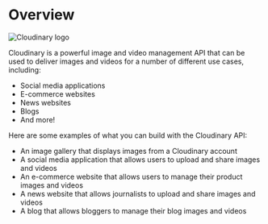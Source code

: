 # Overview

![Cloudinary logo](https://res.cloudinary.com/pipedreamin/image/upload/v1671655397/lir3jlupgofmenvg6yqz.png)

Cloudinary is a powerful image and video management API that can be used to
deliver images and videos for a number of different use cases, including:

- Social media applications
- E-commerce websites
- News websites
- Blogs
- And more!

Here are some examples of what you can build with the Cloudinary API:

- An image gallery that displays images from a Cloudinary account
- A social media application that allows users to upload and share images and
  videos
- An e-commerce website that allows users to manage their product images and
  videos
- A news website that allows journalists to upload and share images and videos
- A blog that allows bloggers to manage their blog images and videos
